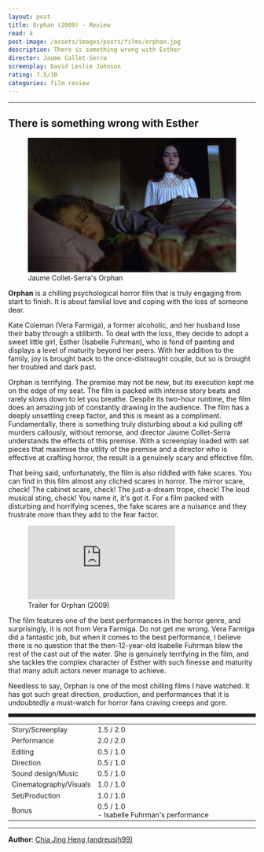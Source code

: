 ```yaml
---
layout: post
title: Orphan (2009) - Review
read: 4
post-image: /assets/images/posts/films/orphan.jpg
description: There is something wrong with Esther
director: Jaume Collet-Serra
screenplay: David Leslie Johnson
rating: 7.5/10
categories: film review
---
```


---

## There is something wrong with Esther

<figure class="film">
  <img src="/assets/images/posts/films/orphan.jpg" alt="Orphan movie still">
  <figcaption><i class="fa-solid fa-film"></i> Jaume Collet-Serra's Orphan </figcaption>
</figure>

**Orphan** is a chilling psychological horror film that is truly engaging from start to finish. It is about familial love and coping with the loss of someone dear.

Kate Coleman (Vera Farmiga), a former alcoholic, and her husband lose their baby through a stillbirth. To deal with the loss, they decide to adopt a sweet little girl, Esther (Isabelle Fuhrman), who is fond of painting and displays a level of maturity beyond her peers. With her addition to the family, joy is brought back to the once-distraught couple, but so is brought her troubled and dark past.

Orphan is terrifying. The premise may not be new, but its execution kept me on the edge of my seat. The film is packed with intense story beats and rarely slows down to let you breathe. Despite its two-hour runtime, the film does an amazing job of constantly drawing in the audience. The film has a deeply unsettling creep factor, and this is meant as a compliment. Fundamentally, there is something truly disturbing about a kid pulling off murders callously, without remorse, and director Jaume Collet-Serra understands the effects of this premise. With a screenplay loaded with set pieces that maximise the utility of the premise and a director who is effective at crafting horror, the result is a genuinely scary and effective film.

That being said, unfortunately, the film is also riddled with fake scares. You can find in this film almost any cliched scares in horror. The mirror scare, check! The cabinet scare, check! The just-a-dream trope, check! The loud musical sting, check! You name it, it's got it. For a film packed with disturbing and horrifying scenes, the fake scares are a nuisance and they frustrate more than they add to the fear factor.

<div class="film-trailer">
<figure>
  <iframe src="https://www.youtube.com/embed/m5BSLNAKIZs" title="YouTube video player" frameborder="0" allow="accelerometer; autoplay; clipboard-write; encrypted-media; gyroscope; picture-in-picture; web-share" allowfullscreen></iframe>
  <figcaption><i class="fa-brands fa-youtube"></i> Trailer for Orphan (2009)</figcaption>
</figure>
</div>

The film features one of the best performances in the horror genre, and surprisingly, it is not from Vera Farmiga. Do not get me wrong. Vera Farmiga did a fantastic job, but when it comes to the best performance, I believe there is no question that the then-12-year-old Isabelle Fuhrman blew the rest of the cast out of the water. She is genuinely terrifying in the film, and she tackles the complex character of Esther with such finesse and maturity that many adult actors never manage to achieve.

Needless to say, Orphan is one of the most chilling films I have watched. It has got such great direction, production, and performances that it is undoubtedly a must-watch for horror fans craving creeps and gore.

<hr style="border-style: dashed">

<table class="table table-sm table-striped table-hover">
  <colgroup>
    <col style="width: 30%;">
    <col style="width: 70%;">
  </colgroup>

  <tbody>
    <tr>
      <td>Story/Screenplay</td>
      <td>1.5 / 2.0</td>
    </tr>
    <tr>
      <td>Performance</td>
      <td>2.0 / 2.0</td>
    </tr>
    <tr>
      <td>Editing</td>
      <td>0.5 / 1.0</td>
    </tr>
    <tr>
      <td>Direction</td>
      <td>0.5 / 1.0</td>
    </tr>
    <tr>
      <td>Sound design/Music</td>
      <td>0.5 / 1.0</td>
    </tr>
    <tr>
      <td>Cinematography/Visuals</td>
      <td>1.0 / 1.0</td>
    </tr>
    <tr>
      <td>Set/Production</td>
      <td>1.0 / 1.0</td>
    </tr>
    <tr>
      <td>Bonus</td>
      <td>0.5 / 1.0<br/>- Isabelle Fuhrman's performance</td>
    </tr>
  </tbody>
</table>

---

**Author**: <a href="https://github.com/andreusjh99" target="_blank">Chia Jing Heng (andreusjh99)</a>